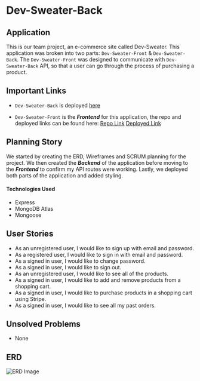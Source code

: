 # Dev-Sweater-Back

## Application

This is our team project, an e-commerce site called Dev-Sweater. This application was broken into two parts: `Dev-Sweater-Front` & `Dev-Sweater-Back`. The `Dev-Sweater-Front` was designed to communicate with `Dev-Sweater-Back` API, so that a user can go through the process of purchasing a product.

## Important Links

- `Dev-Sweater-Back` is deployed [here](https://dev-sweater-back.herokuapp.com/)

- `Dev-Sweater-Front` is the **_Frontend_** for this application, the repo and deployed links can be found here:
  [Repo Link](https://github.com/Team-Project-GA/Dev-Sweater-Front)
  [Deployed Link](https://team-project-ga.github.io/Dev-Sweater-Front/)

## Planning Story

We started by creating the ERD, Wireframes and SCRUM planning for the project. We then created the **_Backend_** of the application before moving to the **_Frontend_** to confirm my API routes were working. Lastly, we deployed both parts of the application and added styling.

#### Technologies Used

- Express
- MongoDB Atlas
- Mongoose

## User Stories

- As an unregistered user, I would like to sign up with email and password.
- As a registered user, I would like to sign in with email and password.
- As a signed in user, I would like to change password.
- As a signed in user, I would like to sign out.
- As an unregistered user, I would like to see all of the products.
- As a signed in user, I would like to add and remove products from a shopping cart.
- As a signed in user, I would like to purchase products in a shopping cart using Stripe.
- As a signed in user, I would like to see all my past orders.

## Unsolved Problems

- None

## ERD

![ERD Image](https://i.imgur.com/mfYeJhK.png)
